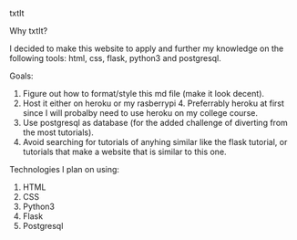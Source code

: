 txtIt

Why txtIt?

I decided to make this website to apply and further my knowledge on the following tools: html, css, flask, python3 and postgresql.

Goals:

1. Figure out how to format/style this md file (make it look decent).
2. Host it either on heroku or my rasberrypi 4. Preferrably heroku at first since I will probalby need to use heroku on my college course.
3. Use postgresql as database (for the added challenge of diverting from the most tutorials).
4. Avoid searching for tutorials of anyhing similar like the flask tutorial, or tutorials that make a website that is similar to this one.

Technologies I plan on using:

1. HTML
2. CSS
3. Python3
4. Flask
5. Postgresql
